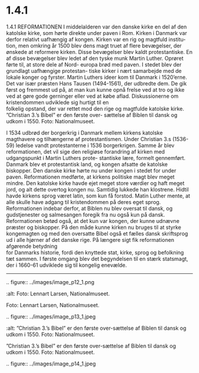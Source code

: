 # 1.4.1

1.4.1 
REFORMATIONEN
I middelalderen var den danske kirke 
en del af den katolske kirke, som 
hørte direkte under paven i Rom. 
Kirken i Danmark var derfor relativt 
uafhængig af kongen. 
Kirken var en rig og magtfuld institu-
tion, men omkring år 1500 blev dens 
magt	 truet	 af	 flere	 bevægelser,	 der	
ønskede at reformere kirken. Disse 
bevægelser blev kaldt protestantiske. 
En af disse bevægelser blev ledet 
af den tyske munk Martin Luther. 
Oprøret førte til, at store dele af Nord-
europa brød med paven. I stedet blev 
der grundlagt uafhængige protestan-
tiske kirker i nært samarbejde med 
de lokale konger og fyrster.
Martin Luthers ideer kom til Danmark 
i 1520’erne. Det var især præsten 
Hans Tausen (1494-1561), der udbredte dem. De gik først og fremmest ud på, at 
man kun kunne opnå frelse ved at tro og ikke ved at gøre gode gerninger eller 
ved	at	købe	aflad.	Diskussionerne	om	kristendommen	udviklede	sig	hurtigt	til	en	
folkelig opstand, der var rettet mod den rige og magtfulde katolske kirke. 
”Christian 3.’s Bibel” er den første over-
sættelse af Biblen til dansk og udkom i 
1550. Foto:  Nationalmuseet.
 
 I 1534 udbrød der borgerkrig i Danmark mellem kirkens katolske magthavere 
og tilhængerne af protestantismen. Under Christian 3.s (1536-59) ledelse vandt 
protestanterne i 1536 borgerkrigen. Samme år blev reformationen, det vil sige 
den religiøse forandring af kirken med udgangspunkt i Martin Luthers prote-
stantiske lære, formelt gennemført. Danmark blev et protestantisk land, og 
kongen afsatte de katolske biskopper. Den danske kirke hørte nu under kongen 
i stedet for under paven. Reformationen medførte, at kirkens politiske magt blev 
meget mindre.
Den katolske kirke havde ejet meget store værdier og haft meget jord, og alt 
dette overtog kongen nu. Samtidig lukkede han klostrene. Hidtil havde kirkens 
sprog været latin, som kun få forstod. Matin Luther mente, at alle skulle have 
adgang til kristendommen på deres eget sprog. Reformationen indebar derfor, 
at Biblen nu blev oversat til dansk, og gudstjenester og salmesangen foregik fra 
nu også kun på dansk.
Reformationen betød også, at det kun var kongen, der kunne udnævne præster 
og biskopper. På den måde kunne kirken nu bruges til at styrke kongemagten 
og med den oversatte Bibel også et fælles dansk skriftsprog ud i alle hjørner 
af	 det	 danske	 rige.	 På	 længere	 sigt	 fik	 reformationen	 afgørende	 betydning	
for Danmarks historie, fordi den knyttede stat, kirke, sprog og befolkning tæt 
sammen. I første omgang blev det begyndelsen til en stærk statsmagt, der i 
1660-61 udviklede sig til kongelig enevælde.


---

<!-- Figures extracted from nearby pages -->

.. figure:: ../images/image_p12_1.png

   :alt: Foto: Lennart	Larsen,	Nationalmuseet.

   Foto: Lennart	Larsen,	Nationalmuseet.

.. figure:: ../images/image_p13_1.jpeg

   :alt: ”Christian 3.’s Bibel” er den første over-sættelse af Biblen til dansk og udkom i 1550. Foto:  Nationalmuseet.

   ”Christian 3.’s Bibel” er den første over-sættelse af Biblen til dansk og udkom i 1550. Foto:  Nationalmuseet.

.. figure:: ../images/image_p14_1.jpeg


